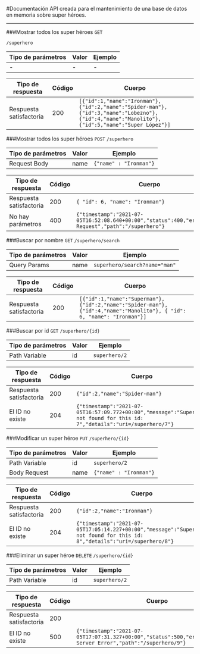 #Documentación
API creada para el mantenimiento de una base de datos en memoria sobre super héroes.

-----------------------------

###Mostrar todos los super héroes `GET`

```/superhero```

|Tipo de parámetros|Valor|Ejemplo|
|-----------------|-----|-------|
|-|-|-|

|Tipo de respuesta| Código| Cuerpo|
-------------|-------------|----------
|Respuesta satisfactoria|200|```[{"id":1,"name":"Ironman"},{"id":2,"name":"Spider-man"},{"id":3,"name":"Lobezno"}, {"id":4,"name":"Manolito"}, {"id":5,"name":"Super López"}]```|

###Mostrar todos los super héroes `POST`
```/superhero```

|Tipo de parámetros|Valor|Ejemplo|
|-----------------|-----|-------|
|Request Body|name|```{"name" : "Ironman"}```|

|Tipo de respuesta| Código| Cuerpo|
-------------|-------------|----------
|Respuesta satisfactoria|200|```{ "id": 6, "name": "Ironman"}```|
|No hay parámetros| 400 | ```{"timestamp":"2021-07-05T16:52:08.640+00:00","status":400,"error":"Bad Request","path":"/superhero"}```|

###Buscar por nombre `GET`
```/superhero/search```

|Tipo de parámetros|Valor|Ejemplo|
|-----------------|-----|-------|
|Query Params|name|```superhero/search?name="man"```|

|Tipo de respuesta| Código| Cuerpo|
-------------|-------------|----------
|Respuesta satisfactoria|200|```[{"id":1,"name":"Superman"},{"id":2,"name":"Spider-man"}, {"id":4,"name":"Manolito"}, { "id": 6, "name": "Ironman"}]```|

###Buscar por id `GET`
```/superhero/{id}```

|Tipo de parámetros|Valor|Ejemplo|
|-----------------|-----|-------|
|Path Variable|id|```superhero/2```|

|Tipo de respuesta| Código| Cuerpo|
-------------|-------------|----------
|Respuesta satisfactoria|200|```{"id":2,"name":"Spider-man"}```|
|El ID no existe|204| ```{"timestamp":"2021-07-05T16:57:09.772+00:00","message":"Superhero not found for this id: 7","details":"uri=/superhero/7"}```|

###Modificar un super héroe `PUT`
```/superhero/{id}```

|Tipo de parámetros|Valor|Ejemplo|
|-----------------|-----|-------|
|Path Variable|id|```superhero/2```|
|Body Request|name|```{"name" : "Ironman"}```|

|Tipo de respuesta| Código| Cuerpo|
-------------|-------------|----------
|Respuesta satisfactoria|200|```{"id":2,"name":"Ironman"}```|
|El ID no existe|204| ```{"timestamp":"2021-07-05T17:05:14.227+00:00","message":"Superhero not found for this id: 8","details":"uri=/superhero/8"}```|

###Eliminar un super héroe `DELETE`
```/superhero/{id}```

|Tipo de parámetros|Valor|Ejemplo|
|-----------------|-----|-------|
|Path Variable|id|```superhero/2```|

|Tipo de respuesta| Código| Cuerpo|
-------------|-------------|----------
|Respuesta satisfactoria|200|``` ```|
|El ID no existe|500| ```{"timestamp":"2021-07-05T17:07:31.327+00:00","status":500,"error":"Internal Server Error","path":"/superhero/9"}```|











